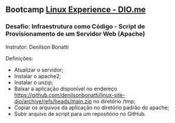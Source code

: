 ## Bootcamp [Linux Experience - DIO.me](https://www.dio.me/bootcamp/linux-experience)

### Desafio: **Infraestrutura como Código - Script de Provisionamento de um Servidor Web (Apache)**

Instrutor: Denilson Bonatti

Definições:

- Atualizar o servidor;
- Instalar o apache2;
- Instalar o unzip;
- Baixar a aplicação disponível no endereço https://github.com/denilsonbonatti/linux-site-dio/archive/refs/heads/main.zip no diretório /tmp;
- Copiar os arquivos da aplicação no diretório padrão do apache;
- Subir arquivo de script para um repositório no GitHub.

